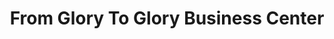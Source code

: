 ---
title: "From Glory To Glory Business Center"
url: /zwedru/from-glory-to-glory-business-center/
shop: Kleidung
---